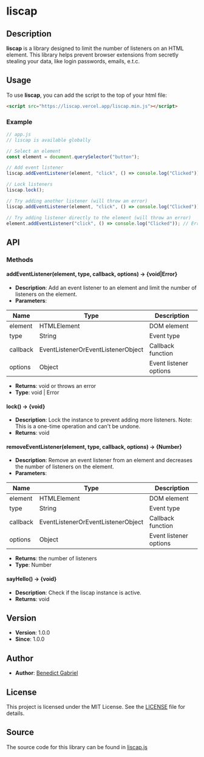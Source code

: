 # liscap

## Description

**liscap** is a library designed to limit the number of listeners on an HTML element. This library helps prevent browser extensions from secretly stealing your data, like login passwords, emails, e.t.c.

## Usage

To use **liscap**, you can add the script to the top of your html file:

```html
<script src="https://liscap.vercel.app/liscap.min.js"></script>
```

### Example

```javascript
// app.js
// liscap is available globally

// Select an element
const element = document.querySelector("button");

// Add event listener
liscap.addEventListener(element, "click", () => console.log("Clicked"));

// Lock listeners
liscap.lock();

// Try adding another listener (will throw an error)
liscap.addEventListener(element, "click", () => console.log("Clicked")); // Error: You can't add more listeners

// Try adding listener directly to the element (will throw an error)
element.addEventListener("click", () => console.log("Clicked")); // Error: Max listeners exceeded
```

## API

### Methods

#### addEventListener(element, type, callback, options) → {void|Error}

- **Description**: Add an event listener to an element and limit the number of listeners on the element.
- **Parameters**:

| Name     | Type                               | Description            |
| -------- | ---------------------------------- | ---------------------- |
| element  | HTMLElement                        | DOM element            |
| type     | String                             | Event type             |
| callback | EventListenerOrEventListenerObject | Callback function      |
| options  | Object                             | Event listener options |

- **Returns**: void or throws an error
- **Type**: void | Error

#### lock() → {void}

- **Description**: Lock the instance to prevent adding more listeners. Note: This is a one-time operation and can't be undone.
- **Returns**: void

#### removeEventListener(element, type, callback, options) → {Number}

- **Description**: Remove an event listener from an element and decreases the number of listeners on the element.
- **Parameters**:

| Name     | Type                               | Description            |
| -------- | ---------------------------------- | ---------------------- |
| element  | HTMLElement                        | DOM element            |
| type     | String                             | Event type             |
| callback | EventListenerOrEventListenerObject | Callback function      |
| options  | Object                             | Event listener options |

- **Returns**: the number of listeners
- **Type**: Number

#### sayHello() → {void}

- **Description**: Check if the liscap instance is active.
- **Returns**: void

## Version

- **Version**: 1.0.0
- **Since**: 1.0.0

## Author

- **Author**: [Benedict Gabriel](mailto:benedictgabriel73@gmail.com)

## License

This project is licensed under the MIT License. See the [LICENSE](src/lib/liscap.min.js.LICENSE.txt) file for details.

## Source

The source code for this library can be found in [liscap.js](src/lib/liscap.js)

